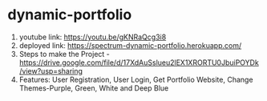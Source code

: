 # dynamic-portfolio

1. youtube link: https://youtu.be/gKNRaQcg3i8
2. deployed link: https://spectrum-dynamic-portfolio.herokuapp.com/
3. Steps to make the Project - https://drive.google.com/file/d/17XdAuSslueu2lEX1XRORTU0JbuiPOYDk/view?usp=sharing
4. Features: User Registration, User Login, Get Portfolio Website, Change Themes-Purple, Green, White and Deep Blue
